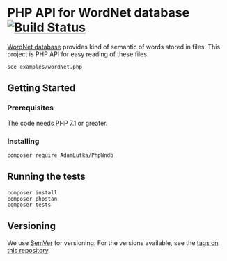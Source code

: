 # PHP API for WordNet database [![Build Status](https://travis-ci.org/AdamLutka/PhpWndb.svg?branch=master)](https://travis-ci.org/AdamLutka/PhpWndb)

[WordNet database](https://wordnet.princeton.edu/) provides kind of semantic of words stored in files. This project is PHP API for easy reading of these files.

```
see examples/wordNet.php
```

## Getting Started

### Prerequisites

The code needs PHP 7.1 or greater.

### Installing

```
composer require AdamLutka/PhpWndb
```

## Running the tests

```
composer install
composer phpstan
composer tests
```

## Versioning

We use [SemVer](http://semver.org/) for versioning. For the versions available, see the [tags on this repository](https://github.com/AdamLutka/PhpWndb/tags).
